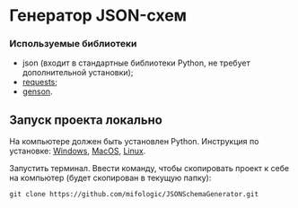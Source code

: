 # Генератор JSON-схем

### Используемые библиотеки
* json (входит в стандартные библиотеки Python, не требует дополнительной установки);
* [requests](https://requests.readthedocs.io/en/latest/);
* [genson](https://github.com/wolverdude/GenSON).

## Запуск проекта локально
На компьютере должен быть установлен Python. Инструкция по установке: 
[Windows](https://metanit.com/python/tutorial/1.2.php),
[MacOS](https://metanit.com/python/tutorial/1.5.php),
[Linux](https://metanit.com/python/tutorial/1.6.php).

Запустить терминал. Ввести команду, чтобы скопировать проект к себе на компьютер (будет скопирован в текущую папку):
```commandline
git clone https://github.com/mifologic/JSONSchemaGenerator.git
```